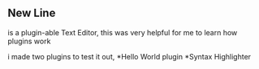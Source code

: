 New Line
---

is a plugin-able Text Editor, this was very helpful for me to learn how plugins work

i made two plugins to test it out,
*Hello World plugin
*Syntax Highlighter
